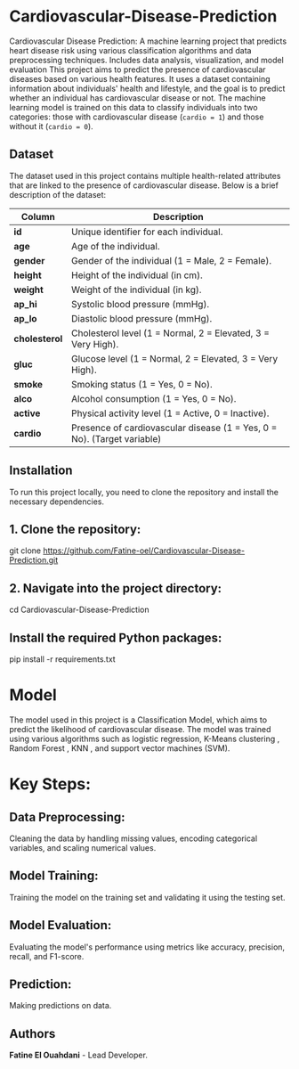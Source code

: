 # Cardiovascular-Disease-Prediction
Cardiovascular Disease Prediction: A machine learning project that predicts heart disease risk using various classification algorithms and data preprocessing techniques. Includes data analysis, visualization, and model evaluation
This project aims to predict the presence of cardiovascular diseases based on various health features. It uses a dataset containing information about individuals' health and lifestyle, and the goal is to predict whether an individual has cardiovascular disease or not. The machine learning model is trained on this data to classify individuals into two categories: those with cardiovascular disease (`cardio = 1`) and those without it (`cardio = 0`).

## Dataset

The dataset used in this project contains multiple health-related attributes that are linked to the presence of cardiovascular disease. Below is a brief description of the dataset:

| Column        | Description |
|---------------|-------------|
| **id**        | Unique identifier for each individual. |
| **age**       | Age of the individual. |
| **gender**    | Gender of the individual (1 = Male, 2 = Female). |
| **height**    | Height of the individual (in cm). |
| **weight**    | Weight of the individual (in kg). |
| **ap_hi**     | Systolic blood pressure (mmHg). |
| **ap_lo**     | Diastolic blood pressure (mmHg). |
| **cholesterol** | Cholesterol level (1 = Normal, 2 = Elevated, 3 = Very High). |
| **gluc**      | Glucose level (1 = Normal, 2 = Elevated, 3 = Very High). |
| **smoke**     | Smoking status (1 = Yes, 0 = No). |
| **alco**      | Alcohol consumption (1 = Yes, 0 = No). |
| **active**    | Physical activity level (1 = Active, 0 = Inactive). |
| **cardio**    | Presence of cardiovascular disease (1 = Yes, 0 = No). (Target variable) |

## Installation

To run this project locally, you need to clone the repository and install the necessary dependencies.

## 1. Clone the repository:
   git clone https://github.com/Fatine-oel/Cardiovascular-Disease-Prediction.git

## 2. Navigate into the project directory:
  cd Cardiovascular-Disease-Prediction
## Install the required Python packages:
  pip install -r requirements.txt

# Model
The model used in this project is a Classification Model, which aims to predict the likelihood of cardiovascular disease. The model was trained using various algorithms such as logistic regression, K-Means clustering , Random Forest , KNN , and support vector machines (SVM).

# Key Steps:
## Data Preprocessing:
  Cleaning the data by handling missing values, encoding categorical variables, and scaling numerical values.

## Model Training:
  Training the model on the training set and validating it using the testing set.

## Model Evaluation:
  Evaluating the model's performance using metrics like accuracy, precision, recall, and F1-score.

## Prediction:
  Making predictions on data.

## Authors
 **Fatine El Ouahdani** - Lead Developer.
